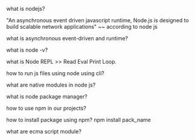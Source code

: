 what is nodejs?



"An asynchronous event driven javascript runtime, Node.js is designed to build scalable network applications" ~~ according to node js

what is asynchronous event-driven and runtime?


what is node -v?



what is Node REPL >> Read Eval Print Loop.


how to run js files using node using cli?


what are native modules in node js?


what is node package manager?


how to use npm in our projects?


how to install package using npm? npm install pack_name



what are ecma script module?



